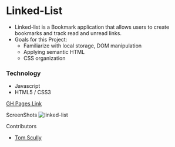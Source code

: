 # Linked-List
 * Linked-list is a Bookmark application that allows users to create bookmarks and track read and unread links.
 * Goals for this Project:
   - Familiarize with local storage, DOM manipulation
   - Applying semantic HTML
   - CSS organization
 
### Technology
* Javascript
* HTML5 / CSS3

[GH Pages Link](https://sojurner.github.io/linked-list/)

ScreenShots
![linked-list](https://user-images.githubusercontent.com/35910428/47127595-03077280-d24b-11e8-953e-8a69be354c61.gif)

Contributors
* [Tom Scully](https://github.com/tscully3)
